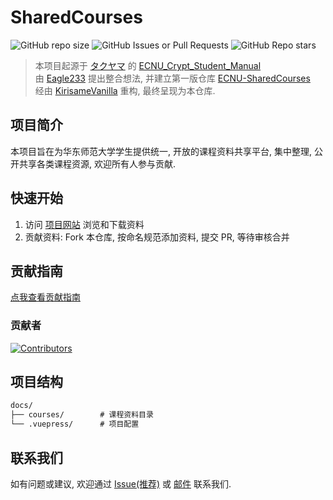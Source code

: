 # SharedCourses

![GitHub repo size](https://img.shields.io/github/repo-size/BetterECNU/SharedCourses?style=for-the-badge)
![GitHub Issues or Pull Requests](https://img.shields.io/github/issues/BetterECNU/SharedCourses?style=for-the-badge&link=https%3A%2F%2Fgithub.com%2FBetterECNU%2FSharedCourses%2Fissues)
![GitHub Repo stars](https://img.shields.io/github/stars/BetterECNU/SharedCourses?style=for-the-badge)

> 本项目起源于 [タクヤマ](https://github.com/takuyamafuru) 的 [ECNU_Crypt_Student_Manual](https://github.com/BetterECNU/ECNU_Crypt_Student_Manual) <br>
> 由 [Eagle233](https://github.com/Eagle233Fake) 提出整合想法, 并建立第一版仓库 [ECNU-SharedCourses](https://github.com/BetterECNU/ECNU-SharedCourses) <br>
> 经由 [KirisameVanilla](https://github.com/KirisameVanilla) 重构, 最终呈现为本仓库.

## 项目简介

本项目旨在为华东师范大学学生提供统一, 开放的课程资料共享平台, 集中整理, 公开共享各类课程资源, 欢迎所有人参与贡献.

## 快速开始

1. 访问 [项目网站](https://courses.ecnu.vanillaaaa.org/) 浏览和下载资料
2. 贡献资料: Fork 本仓库, 按命名规范添加资料, 提交 PR, 等待审核合并

## 贡献指南

[点我查看贡献指南](https://github.com/BetterECNU/SharedCourses?tab=contributing-ov-file)

### 贡献者

<a href="https://github.com/betterecnu/sharedcourses/graphs/contributors">
  <img src="https://contrib.rocks/image?repo=betterecnu/sharedcourses" alt="Contributors"/>
</a>

## 项目结构

``` markdown
docs/
├── courses/        # 课程资料目录
└── .vuepress/      # 项目配置
```

## 联系我们

如有问题或建议, 欢迎通过 [Issue(推荐)](https://github.com/BetterECNU/SharedCourses/issues) 或 [邮件](mailto:zy1834576129@outlook.com) 联系我们.
